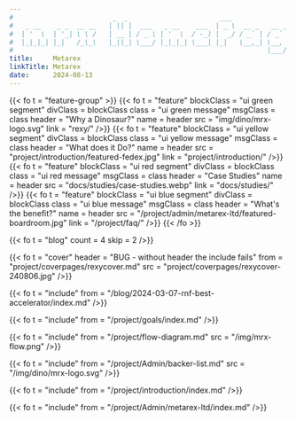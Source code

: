 ```yaml
---
#                         _  _                       ___
#   _ __    _ _  __ __   | || |  ___   _ __    ___  | _ \  __ _   __ _   ___
#  | '  \  | '_| \ \ /   | __ | / _ \ | '  \  / -_) |  _/ / _` | / _` | / -_)
#  |_|_|_| |_|   /_\_\   |_||_| \___/ |_|_|_| \___| |_|   \__,_| \__, | \___|
#                                                                |___/
title:     Metarex
linkTitle: Metarex
date:      2024-08-13
---
```

<!--  ___                _                             -->
<!-- | __|  ___   __ _  | |_   _  _   _ _   ___   ___  -->
<!-- | _|  / -_) / _` | |  _| | || | | '_| / -_) (_-<  -->
<!-- |_|   \___| \__,_|  \__|  \_,_| |_|   \___| /__/  -->

{{< fo t = "feature-group" >}}
  {{< fo t = "feature"
    blockClass = "ui green segment"         divClass = blockClass
    class      = "ui green message"         msgClass = class
    header     = "Why a Dinosaur?"          name = header
    src        = "img/dino/mrx-logo.svg"
    link       = "rexy/"
  />}}
  {{< fo t = "feature"
    blockClass = "ui yellow segment"        divClass = blockClass
    class      = "ui yellow message"        msgClass = class
    header     = "What does it Do?"         name = header
    src        = "project/introduction/featured-fedex.jpg"
    link       = "project/introduction/"
  />}}
  {{< fo t = "feature"
    blockClass = "ui red segment"           divClass = blockClass
    class      = "ui red message"           msgClass = class
    header     = "Case Studies"             name = header
    src        = "docs/studies/case-studies.webp"
    link       = "docs/studies/"
  />}}
  {{< fo t = "feature"
    blockClass = "ui blue segment"          divClass = blockClass
    class      = "ui blue message"          msgClass = class
    header     = "What's the benefit?"      name = header
    src        = "/project/admin/metarex-ltd/featured-boardroom.jpg"
    link       = "/project/faq/"
  />}}
  {{< /fo >}}
<!-- ---------------------------------------------------------------------- -->
<!--   ___   _                             _            -->
<!--  | _ ) | |  ___   __ _   ___    ___  | |_   __     -->
<!--  | _ \ | | / _ \ / _` | (_-<   / -_) |  _| / _|    -->
<!--  |___/ |_| \___/ \__, | /__/   \___|  \__| \__|    -->
<!--                  |___/                             -->
{{< fo t = "blog" count = 4 skip = 2 />}}

{{< fo t = "cover"
    header = "BUG - without header the include fails"
    from = "project/coverpages/rexycover.md"
    src = "project/coverpages/rexycover-240806.jpg" 
/>}}

{{< fo t = "include"
    from = "/blog/2024-03-07-rnf-best-accelerator/index.md"
/>}}

{{< fo t = "include"
    from = "/project/goals/index.md"
/>}}

{{< fo t = "include"
    from = "/project/flow-diagram.md" 
    src = "/img/mrx-flow.png" 
/>}}

{{< fo t = "include"
    from = "/project/Admin/backer-list.md"
    src = "/img/dino/mrx-logo.svg" 
/>}}

{{< fo t = "include" 
    from = "/project/introduction/index.md" 
/>}}

<!-- {{< fo t = "include" from = "/project/videos.md" />}} -->

{{< fo t = "include" 
    from = "/project/Admin/metarex-ltd/index.md" 
/>}}
